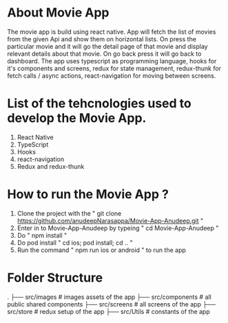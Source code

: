# About Movie App
  The movie app is build using react native. App will fetch the list of movies from the given Api and show them on 
  horizontal lists. On press the particular movie and it will go the detail page of that movie and display relevant 
  details about that movie. On go back press it will go back to dashboard. The app uses typescript as programming language, 
  hooks for it's components and screens, redux for state management, redux-thunk for fetch calls / async actions, 
  react-navigation for moving between screens. 

# List of the tehcnologies used to develop the Movie App.
  1. React Native
  2. TypeScript
  3. Hooks
  4. react-navigation
  5. Redux and redux-thunk


# How to run the Movie App ?
  1. Clone the project with the " git clone https://github.com/anudeepNarasappa/Movie-App-Anudeep.git "
  2. Enter in to Movie-App-Anudeep by typeing " cd Movie-App-Anudeep "
  3. Do " npm install "
  4. Do pod install " cd ios; pod install; cd .. "
  5. Run the command " npm run ios or android " to run the app

# Folder Structure
   .
   ├── src/images                  # images assets of the app
   ├── src/components              # all public shared components
   ├── src/screens                 # all screens of the app
   ├── src/store                   # redux setup of the app
   ├── src/Utils                   # constants of the app
